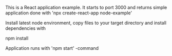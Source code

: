 This is a React application example. It starts to port 3000 and returns simple
application done with 'npx create-react-app node-example'

Install latest node environment, copy files to your target directory and install
dependencies with 

npm install

Application runs with 'npm start' -command